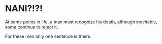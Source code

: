 # NANI?!?!

At some points in life, a man must recognize his death, although inevitable, some continue to reject it.

For these men only one sentence is theirs.
